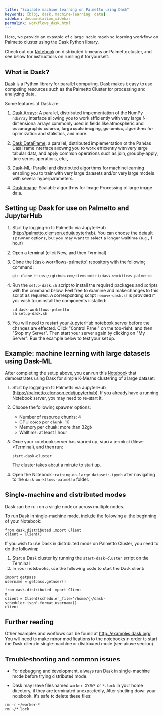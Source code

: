 ```yaml
---
title: "Scalable machine learning on Palmetto using Dask"
keywords: [blog, dask, machine-learning, data]
sidebar: documentation_sidebar
permalink: workflows_dask.html
---
```


Here, we provide an example of a large-scale machine learning workflow on Palmetto cluster
using the Dask Python library.

Check out our [Notebook](https://github.com/clemsonciti/dask-workflows-palmetto/blob/master/training-on-large-datasets.ipynb)
on distributed k-means on Palmetto cluster,
and see below for instructions on running it for yourself.

## What is Dask? 

[Dask](https://docs.dask.org/en/latest) is a Python library
for parallel computing.
Dask makes it easy to use computing resources such as
the Palmetto Cluster
for processing and analyzing data.

Some features of Dask are:

1. [Dask Arrays](https://docs.dask.org/en/latest/array.html):
A parallel, distributed implementation of the NumPy `ndarray` interface
allowing you to work efficiently with very large N-dimensional arrays
commonly used in fields like atmospheric and oceanographic science,
large scale imaging, genomics, algorithms for optimization and statistics, and more.

1. [Dask DataFrame](https://docs.dask.org/en/latest/dataframe.html):
a parallel, distributed implementation of the Pandas DataFrame interface
allowing you to work efficiently with very large tabular data,
and apply common operations such as join, groupby-apply, time series operations, etc.,

1. [Dask-ML](http://ml.dask.org/):
Parallel and distributed algorithms for machine learning
enabling you to train with very large datasets and/or very large models with several hyperparameters.

1. [Dask-image](https://dask-image.readthedocs.io/en/latest/):
  Scalable algorithms for Image Processing of large image data.

## Setting up Dask for use on Palmetto and JupyterHub

1. Start by logging-in to Palmetto via JupyterHub (<http://palmetto.clemson.edu/jupyterhub>).
   You can choose the default spawner options, but you may want to select a longer walltime (e.g., 1 hour)
2. Open a terminal (click New, and then Terminal)
3. Clone the [dask-workflows-palmetto] repository with the following command:

   ```
   git clone https://github.com/clemsonciti/dask-workflows-palmetto 
   ```
4. Run the `setup-dask.sh` script to install the required packages and scripts
   with the command below.
   Feel free to examine and make changes to this script as required.
   A corresponding script `remove-dask.sh` is provided if you wish to uninstall the components installed:
   
   ```
   cd dask-workflows-palmetto
   sh setup-dask.sh
   ```
 
5. You will need to restart your JupyterHub notebook server before the changes are effected.
   Click "Control Panel" on the top-right, and then "Stop my Server".
   Then start your server again by
   clicking on "My Server".
   Run the example below to test your set up.

## Example: machine learning with large datasets using Dask-ML

After completing the setup above,
you can run this [Notebook](https://github.com/clemsonciti/dask-workflows-palmetto/blob/master/training-on-large-datasets.ipynb)
that demonstrates using Dask for simple K-Means clustering of a large dataset:

1. Start by logging-in to Palmetto via JupyterHub (<https://palmetto.clemson.edu/jupyterhub>).
   If you already have a running Notebook server,
   you may need to re-start it.
   
2. Choose the following spawner options:

    * Number of resource chunks: 4
    * CPU cores per chunk: 16
    * Memory per chunk: more than 32gb
    * Walltime: at least 1 hour
    
3. Once your notebook server has started up, start a terminal (New->Terminal), and then run:

   ```
   start-dask-cluster
   ```
   
   The cluster takes about a minute to start up.
    
4. Open the Notebook `training-on-large-datasets.ipynb` after navigating
   to the `dask-workflows-palmetto` folder.
   
## Single-machine and distributed modes

Dask can be run on a single node
or across multiple nodes.

To run Dask in single-machine mode,
include the following at the beginning of your Notebook:

```
from dask.distributed import Client
client = Client()
```

If you wish to use Dask in distributed mode on Palmetto Cluster,
you need to do the following:

1. Start a Dask cluster by running the `start-dask-cluster` script on the Terminal
2. In your notebooks, use the following code to start the Dask client:

```
import getpass
username = getpass.getuser()

from dask.distributed import Client
m
client = Client(scheduler_file='/home/{}/dask-scheduler.json'.format(username))
client
```

## Further reading

Other examples and worflows can be found at <http://examples.dask.org/>.
You will need to make minor modifications to the notebooks
in order to start the Dask client in single-machine or distirbuted mode (see above section).

## Troubleshooting and common issues

* For debugging and development, always run Dask in single-machine mode before
trying distributed mode.

* Dask may leave files named `worker-XYZW*` or `*.lock` in your home directory,
if they are terminated unexpectedly,
After shutting down your notebook,
it's safe to delete these files:

```
rm -r ~/worker-*
rm ~/*.lock
```

